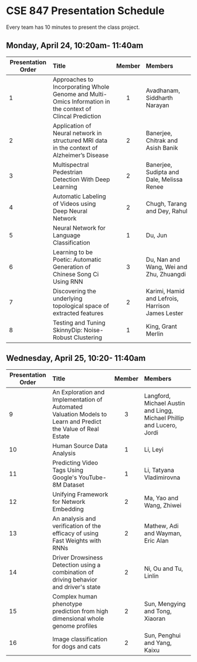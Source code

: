 # CSE 847 Presentation Schedule

Every team has 10 minutes to present the class project. 

## Monday, April 24, 10:20am- 11:40am

|	Presentation Order	|	Title	|	Member | Members |
| ------------------- |:------|:------:| :------ |
|	1	|	Approaches to Incorporating Whole Genome and Multi-Omics Information in the context of Clincal Prediction	|	1	|	Avadhanam, Siddharth Narayan			|
|	2	|	Application of Neural network in structured MRI data in the context of Alzheimer’s Disease	|	2	|	Banerjee, Chitrak	and Asish Banik		|
|	3	|	Multispectral Pedestrian Detection With Deep Learning	|	2	|	Banerjee, Sudipta	and Dale, Melissa Renee		|
|	4	|	Automatic Labeling of Videos using Deep Neural Network	|	2	|	Chugh, Tarang	and Dey, Rahul		|
|	5	|	Neural Network for Language Classification	|	1	|	Du, Jun			|
|	6	|	Learning to be Poetic: Automatic Generation of Chinese Song Ci Using RNN	|	3	|	Du, Nan	and Wang, Wei	and Zhu, Zhuangdi	|
|	7	|	Discovering the underlying topological space of extracted features	|	2	|	Karimi, Hamid	and Lefrois, Harrison James Lester		|
|	8	|	Testing and Tuning SkinnyDip: Noise-Robust Clustering	|	1	|	King, Grant Merlin			|


## Wednesday, April 25, 10:20- 11:40am

|	Presentation Order	|	Title	|	Member | Members |
| ------------------- |:------|:------:| :------ |
|	9	|	An Exploration and Implementation of Automated Valuation Models to Learn and Predict the Value of Real Estate	|	3	|	Langford, Michael Austin	and Lingg, Michael Phillip	and Lucero, Jordi	|
|	10	|	Human Source Data Analysis	|	1	|	Li, Leyi			|
|	11	|	Predicting Video Tags Using Google's YouTube-8M Dataset	|	1	|	Li, Tatyana Vladimirovna			|
|	12	|	Unifying Framework for Network Embedding	|	2	|	Ma, Yao	and Wang, Zhiwei		|
|	13	|	An analysis and verification of the efficacy of using Fast Weights with RNNs	|	2	|	Mathew, Adi	and Wayman, Eric Alan		|
|	14	|	Driver Drowsiness Detection using a combination of driving behavior and driver's state	|	2	|	Ni, Ou	and Tu, Linlin		|
|	15	|	Complex human phenotype prediction from high dimensional whole genome profiles	|	2	|	Sun, Mengying	and Tong, Xiaoran		|
|	16	|	Image classification for dogs and cats	|	2	|	Sun, Penghui	and Yang, Kaixu		|
